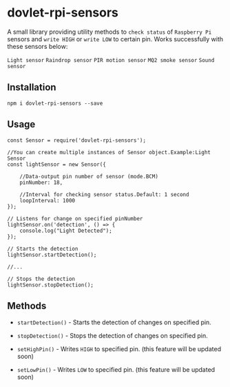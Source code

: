 dovlet-rpi-sensors
=========

A small library providing utility methods to `check status` of `Raspberry Pi` sensors and `write HIGH` or `write LOW` to certain pin. Works successfully with these sensors below: 

`Light sensor`
`Raindrop sensor`
`PIR motion sensor`
`MQ2 smoke sensor`
`Sound sensor`

## Installation

  `npm i dovlet-rpi-sensors --save`

## Usage
```
const Sensor = require('dovlet-rpi-sensors');

//You can create multiple instances of Sensor object.Example:Light Sensor
const lightSensor = new Sensor({

    //Data-output pin number of sensor (mode.BCM)
    pinNumber: 18,
    
    //Interval for checking sensor status.Default: 1 second
    loopInterval: 1000
});
 
// Listens for change on specified pinNumber 
lightSensor.on('detection', () => {
    console.log("Light Detected"); 
});

// Starts the detection 
lightSensor.startDetection();

//...

// Stops the detection
lightSensor.stopDetection();
```
## Methods

* `startDetection()` - Starts the detection of changes on specified pin.

* `stopDetection()` - Stops the detection of changes on specified pin.

* `setHighPin()` - Writes `HIGH` to specified pin. (this feature will be updated soon)

* `setLowPin()` - Writes `LOW` to specified pin. (this feature will be updated soon)